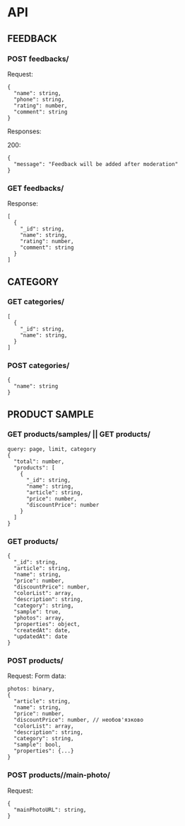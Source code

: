 # API

## FEEDBACK

### POST feedbacks/

Request:

```
{
  "name": string,
  "phone": string,
  "rating": number,
  "comment": string
}
```

Responses:

200:

```
{
  "message": "Feedback will be added after moderation"
}
```

### GET feedbacks/

Response:

```
[
  {
    "_id": string,
    "name": string,
    "rating": number,
    "comment": string
  }
]

```

## CATEGORY

### GET categories/

```
[
  {
    "_id": string,
    "name": string,
  }
]
```

### POST categories/

```
{
  "name": string
}
```

## PRODUCT SAMPLE

### GET products/samples/ || GET products/

```
query: page, limit, category
{
  "total": number,
  "products": [
    {
      "_id": string,
      "name": string,
      "article": string,
      "price": number,
      "discountPrice": number
    }
  ]
}
```

### GET products/<id>

```
{
  "_id": string,
  "article": string,
  "name": string,
  "price": number,
  "discountPrice": number,
  "colorList": array,
  "description": string,
  "category": string,
  "sample": true,
  "photos": array,
  "properties": object,
  "createdAt": date,
  "updatedAt": date
}
```

### POST products/

Request:
Form data:

```
photos: binary,
{
  "article": string,
  "name": string,
  "price": number,
  "discountPrice": number, // необов'язково
  "colorList": array,
  "description": string,
  "category": string,
  "sample": bool,
  "properties": {...}
}
```

### POST products/<id>/main-photo/

Request:

```
{
  "mainPhotoURL": string,
}
```
